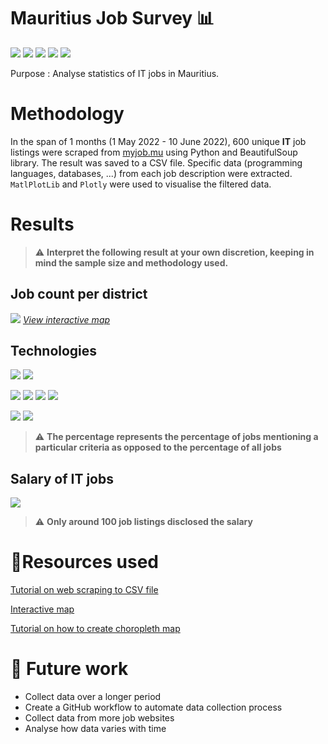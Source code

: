 # Mauritius Job Survey 📊 <a name="intro"></a> #
<img src="https://img.shields.io/badge/Python-3.9.7-orange"> <img src = "https://img.shields.io/badge/Panda-1.3.3-blue"> <img src = "https://img.shields.io/badge/BeautifulSoup-4.10.0-brightgreen"> <img src = "https://img.shields.io/badge/MatPlotLib-3.4.3-yellowgreen"> <img src = "https://img.shields.io/badge/Plotly-5.8.0-lightgrey">

Purpose : Analyse statistics of IT jobs in Mauritius.

#  Methodology #
In the span of $1$ months (1 May 2022 - 10 June 2022), $600$ unique **IT** job listings were scraped from [myjob.mu](https://www.myjob.mu/) using Python and BeautifulSoup library. The result was saved to a CSV file. Specific data (programming languages, databases, ...) from each job description were extracted. `MatlPlotLib` and `Plotly` were used to visualise the filtered data.

# Results #
> ⚠️ **Interpret the following result at your own discretion, keeping in mind the sample size and methodology used.**

## Job count per district ##
![](Charts/choroplethmap.png)
*[View interactive map](https://creme332.github.io/InteractiveMap/)* 

## Technologies ##
![](Charts/LanguageChart.png)
![](Charts/WebChart.png)

![](Charts/DatabaseChart.png)
![](Charts/LibrariesChart.png)
![](Charts/ToolsChart.png)
![](Charts/WebLollipopChart.png)

![](Charts/OSChart.png)
![](Charts/CloudChart.png)
> ⚠️ **The percentage represents the percentage of jobs mentioning a particular criteria as opposed to the percentage of all jobs**


## Salary of IT jobs ##
![](Charts/SalaryChart.png)

> ⚠️ **Only around 100 job listings disclosed the salary**



# 🌠Resources used  <a name="resources"></a> #

[Tutorial on web scraping to CSV file](https://www.youtube.com/watch?v=RvCBzhhydNk&ab_channel=Pythonology)

[Interactive map](https://towardsdatascience.com/a-complete-guide-to-an-interactive-geographical-map-using-python-f4c5197e23e0) 

[Tutorial on how to create choropleth map](https://www.youtube.com/watch?v=aJmaw3QKMvk&ab_channel=IndianPythonista)

# 🔮 Future work <a name="future"></a> # 
- Collect data over a longer period
- Create a GitHub workflow to automate data collection process
- Collect data from more job websites
- Analyse how data varies with time
